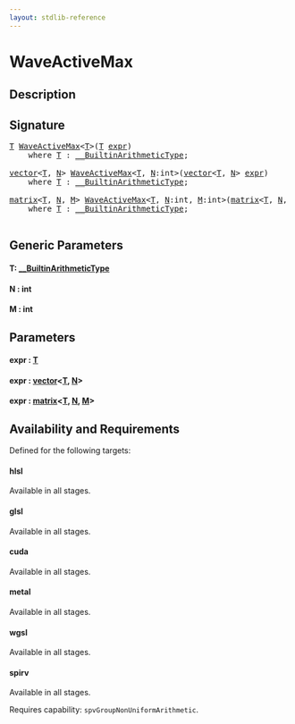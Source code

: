```yaml
---
layout: stdlib-reference
---
```


# WaveActiveMax

## Description





## Signature 

<pre>
<a href="waveactivemax-04a.html#typeparam-T" class="code_type">T</a> <a href="waveactivemax-04a.html">WaveActiveMax</a>&lt;<a href="waveactivemax-04a.html#typeparam-T" class="code_type">T</a>&gt;(<a href="waveactivemax-04a.html#typeparam-T" class="code_type">T</a> <a href="waveactivemax-04a.html#decl-expr" class="code_param">expr</a>)
    <span class='code_keyword'>where</span> <a href="waveactivemax-04a.html#typeparam-T" class="code_type">T</a> : <a href="../interfaces/0_builtinarithmetictype-029j/index.html" class="code_type">__BuiltinArithmeticType</a>;

<a href="../types/vector/index.html" class="code_type">vector</a>&lt;<a href="waveactivemax-04a.html#typeparam-T" class="code_type">T</a>, <a href="waveactivemax-04a.html#decl-N" class="code_var">N</a>&gt; <a href="waveactivemax-04a.html">WaveActiveMax</a>&lt;<a href="waveactivemax-04a.html#typeparam-T" class="code_type">T</a>, <a href="waveactivemax-04a.html#decl-N" class="code_var">N</a>:<span class="code_keyword">int</span>&gt;(<a href="../types/vector/index.html" class="code_type">vector</a>&lt;<a href="waveactivemax-04a.html#typeparam-T" class="code_type">T</a>, <a href="waveactivemax-04a.html#decl-N" class="code_var">N</a>&gt; <a href="waveactivemax-04a.html#decl-expr" class="code_param">expr</a>)
    <span class='code_keyword'>where</span> <a href="waveactivemax-04a.html#typeparam-T" class="code_type">T</a> : <a href="../interfaces/0_builtinarithmetictype-029j/index.html" class="code_type">__BuiltinArithmeticType</a>;

<a href="../types/matrix/index.html" class="code_type">matrix</a>&lt;<a href="waveactivemax-04a.html#typeparam-T" class="code_type">T</a>, <a href="waveactivemax-04a.html#decl-N" class="code_var">N</a>, <a href="waveactivemax-04a.html#decl-M" class="code_var">M</a>&gt; <a href="waveactivemax-04a.html">WaveActiveMax</a>&lt;<a href="waveactivemax-04a.html#typeparam-T" class="code_type">T</a>, <a href="waveactivemax-04a.html#decl-N" class="code_var">N</a>:<span class="code_keyword">int</span>, <a href="waveactivemax-04a.html#decl-M" class="code_var">M</a>:<span class="code_keyword">int</span>&gt;(<a href="../types/matrix/index.html" class="code_type">matrix</a>&lt;<a href="waveactivemax-04a.html#typeparam-T" class="code_type">T</a>, <a href="waveactivemax-04a.html#decl-N" class="code_var">N</a>, <a href="waveactivemax-04a.html#decl-M" class="code_var">M</a>&gt; <a href="waveactivemax-04a.html#decl-expr" class="code_param">expr</a>)
    <span class='code_keyword'>where</span> <a href="waveactivemax-04a.html#typeparam-T" class="code_type">T</a> : <a href="../interfaces/0_builtinarithmetictype-029j/index.html" class="code_type">__BuiltinArithmeticType</a>;

</pre>

## Generic Parameters

####  <a id="typeparam-T"></a>T: [\_\_BuiltinArithmeticType](../interfaces/0_builtinarithmetictype-029j/index.html)
####  <a id="decl-N"></a>N  : int
####  <a id="decl-M"></a>M  : int

## Parameters

####  <a id="decl-expr"></a>expr  : [T](waveactivemax-04a.html#typeparam-T)
####  <a id="decl-expr"></a>expr  : [vector](../types/vector/index.html)\<[T](../types/vector/index.html#typeparam-T), [N](../types/vector/index.html#decl-N)\>
####  <a id="decl-expr"></a>expr  : [matrix](../types/matrix/index.html)\<[T](.html), [N](../types/matrix/index.html#decl-N), [M](../types/matrix/index.html#decl-M)\>

## Availability and Requirements

Defined for the following targets:

#### hlsl
Available in all stages.

#### glsl
Available in all stages.

#### cuda
Available in all stages.

#### metal
Available in all stages.

#### wgsl
Available in all stages.

#### spirv
Available in all stages.

Requires capability: `spvGroupNonUniformArithmetic`.


